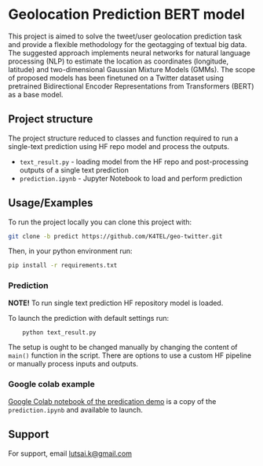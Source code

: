
# Geolocation Prediction BERT model

This project is aimed to solve the tweet/user geolocation prediction task and provide a flexible methodology for the geotagging of textual big data. The suggested approach implements neural networks for natural language processing (NLP) to estimate the location as coordinates (longitude, latitude) and two-dimensional Gaussian Mixture Models (GMMs). The scope of proposed models has been finetuned on a Twitter dataset using pretrained Bidirectional Encoder Representations from Transformers (BERT) as a base model. 

## Project structure

The project structure reduced to classes and function required to run a single-text prediction using HF repo model and process the outputs.

- `text_result.py` - loading model from the HF repo and post-processing outputs of a single text prediction 
- `prediction.ipynb` - Jupyter Notebook to load and perform prediction

## Usage/Examples

To run the project locally you can clone this project with:

```bash
git clone -b predict https://github.com/K4TEL/geo-twitter.git
```

Then, in your python environment run:

```bash
pip install -r requirements.txt
```

### Prediction

**NOTE!** To run single text prediction HF repository model is loaded.

To launch the prediction with default settings run:

```bash
    python text_result.py
```

The setup is ought to be changed manually by changing the content of `main()` function in the script. There are options to use a custom HF pipeline or manually process inputs and outputs. 

### Google colab example

[Google Colab notebook of the predication demo](https://colab.research.google.com/drive/1Nu9VMlPpsATxCyEge-sBBOwFZcqKHJfM?usp=sharing) is a copy of the `prediction.ipynb` and available to launch.

## Support

For support, email lutsai.k@gmail.com

